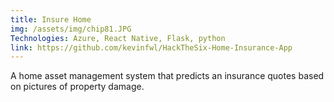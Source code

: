 ```yaml
---
title: Insure Home
img: /assets/img/chip81.JPG
Technologies: Azure, React Native, Flask, python
link: https://github.com/kevinfwl/HackTheSix-Home-Insurance-App
---
```


A home asset management system that predicts an insurance quotes based on pictures of property damage.